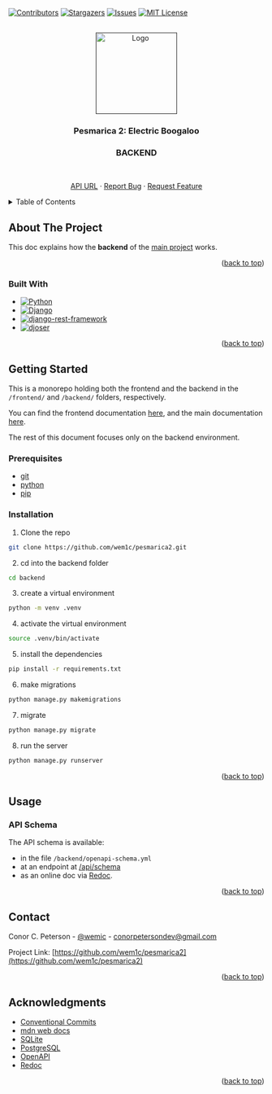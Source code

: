 <!--
https://github.com/othneildrew/Best-README-Template/blob/master/README.md -->

<!-- Improved compatibility of back to top link: See: https://github.com/othneildrew/Best-README-Template/pull/73 -->

<a name="readme-top"></a>

<!-- PROJECT SHIELDS -->
<!--
*** I'm using markdown "reference style" links for readability.
*** Reference links are enclosed in brackets [ ] instead of parentheses ( ).
*** See the bottom of this document for the declaration of the reference variables
*** for contributors-url, forks-url, etc. This is an optional, concise syntax you may use.
*** https://www.markdownguide.org/basic-syntax/#reference-style-links
-->

[![Contributors][contributors-shield]][contributors-url]
[![Stargazers][stars-shield]][stars-url]
[![Issues][issues-shield]][issues-url]
[![MIT License][license-shield]][license-url]

<!-- [![Forks][forks-shield]][forks-url] -->

<!-- PROJECT LOGO -->
<br />
<div align="center">
  <a href="">
    <img src="https://www.startpage.com/av/proxy-image?piurl=https%3A%2F%2Fi.etsystatic.com%2F22467704%2Fr%2Fil%2F907556%2F2998547453%2Fil_fullxfull.2998547453_rxym.jpg&sp=1686906565Taf4a310b738e5cf1f6dbb2e13b643f7e39a4b95856919790483c77c147ca17d4" alt="Logo" width="160" height="160">
  </a>

  <h3 align="center">Pesmarica 2: Electric Boogaloo</h3>
  <h3 align="center"><strong>BACKEND</strong></h3>
  <br>
  <p align="center">
    <a href="https://pesmarica2-production-91cd.up.railway.app/api">API URL</a>
    ·
    <a href="https://github.com/wem1c/pesmarica2/issues">Report Bug</a>
    ·
    <a href="https://github.com/wem1c/pesmarica2/issues">Request Feature</a>
  </p>
</div>

<!-- TABLE OF CONTENTS -->
<details>
  <summary>Table of Contents</summary>
  <ol>
    <li>
      <a href="#about-the-project">About The Project</a>
      <ul>
        <li><a href="#built-with">Built With</a></li>
      </ul>
    </li>
    <li>
      <a href="#getting-started">Getting Started</a>
      <ul>
        <li><a href="#prerequisites">Prerequisites</a></li>
        <li><a href="#installation">Installation</a></li>
      </ul>
    </li>
    <li><a href="#license">License</a></li>
    <li><a href="#contact">Contact</a></li>
    <li><a href="#acknowledgments">Acknowledgments</a></li>
  </ol>
</details>

<!-- ABOUT THE PROJECT -->

## About The Project

This doc explains how the **backend** of the [main project](https://github.com/wem1c/pesmarica2) works.

<p align="right">(<a href="#readme-top">back to top</a>)</p>

### Built With

-   [![Python][python-shield]][python-url]
-   [![Django][django-shield]][django-url]
-   [![django-rest-framework][django-rest-framework-shield]][django-rest-framework-url]
-   [![djoser][djoser-shield]][djoser-url]

<p align="right">(<a href="#readme-top">back to top</a>)</p>

<!-- GETTING STARTED -->

## Getting Started

This is a monorepo holding both the frontend and the backend in the `/frontend/` and `/backend/` folders, respectively.

You can find the frontend documentation [here][frontend-readme-url], and the main documentation [here](https://github.com/wem1c/pesmarica2/blob/main/README.md).

The rest of this document focuses only on the backend environment.

### Prerequisites

-   [git][git-url]
-   [python][python-url]
-   [pip][pip-url]

### Installation

1. Clone the repo

```sh
git clone https://github.com/wem1c/pesmarica2.git
```

2. cd into the backend folder

```sh
cd backend
```

3. create a virtual environment

```sh
python -m venv .venv
```

4. activate the virtual environment

```sh
source .venv/bin/activate
```

5. install the dependencies

```sh
pip install -r requirements.txt
```

6. make migrations

```sh
python manage.py makemigrations
```

7. migrate

```sh
python manage.py migrate
```

8. run the server

```sh
python manage.py runserver
```

<p align="right">(<a href="#readme-top">back to top</a>)</p>

<!-- USAGE -->

## Usage

### API Schema

The API schema is available:

-   in the file `/backend/openapi-schema.yml`
-   at an endpoint at [/api/schema](https://pesmarica2-production-91cd.up.railway.app/api/schema)
-   as an online doc via [Redoc](https://redocly.github.io/redoc/?url=https://pesmarica2-production-91cd.up.railway.app/api/schema).

<p align="right">(<a href="#readme-top">back to top</a>)</p>

<!-- CONTACT -->

## Contact

Conor C. Peterson - [@wemic](https://social.linux.pizza/@wemic) - conorpetersondev@gmail.com

Project Link: [https://github.com/wem1c/pesmarica2](https://github.com/wem1c/pesmarica2)

<p align="right">(<a href="#readme-top">back to top</a>)</p>

<!-- ACKNOWLEDGMENTS -->

## Acknowledgments

-   [Conventional Commits](https://conventionalcommits.org)
-   [mdn web docs](https://developer.mozilla.org/en-US/docs/Learn/Server-side/Django)
-   [SQLite](https://www.sqlite.org/)
-   [PostgreSQL](https://www.postgresql.org/)
-   [OpenAPI](https://www.openapis.org/)
-   [Redoc](https://redocly.github.io/redoc/)

<p align="right">(<a href="#readme-top">back to top</a>)</p>

<!-- MARKDOWN LINKS & IMAGES -->
<!-- https://www.markdownguide.org/basic-syntax/#reference-style-links -->

[contributors-shield]: https://img.shields.io/github/contributors/othneildrew/Best-README-Template.svg?style=for-the-badge
[contributors-url]: https://github.com/wem1c/pesmarica2/graphs/contributors
[stars-shield]: https://img.shields.io/github/stars/othneildrew/Best-README-Template.svg?style=for-the-badge
[stars-url]: https://github.com/wem1c/pesmarica2/stargazers
[issues-shield]: https://img.shields.io/github/issues/othneildrew/Best-README-Template.svg?style=for-the-badge
[issues-url]: https://github.com/wem1c/pesmarica2/issues
[license-shield]: https://img.shields.io/github/license/othneildrew/Best-README-Template.svg?style=for-the-badge
[license-url]: https://github.com/othneildrew/Best-README-Template/blob/master/LICENSE.txt
[product-screenshot]: images/screenshot.png
[python-shield]: https://img.shields.io/badge/Python-3.11.3-3673a6?style=for-the-badge&logo=python&labelColor=white
[python-url]: https://python.org/
[django-shield]: https://img.shields.io/badge/Django-4.2.1-white?style=for-the-badge&logo=django&logoColor=ffffff&labelColor=092E20
[django-url]: https://www.djangoproject.com/
[frontend-readme-url]: https://github.com/wem1c/pesmarica2/blob/main/frontend/README.md
[backend-readme-url]: https://github.com/wem1c/pesmarica2/blob/main/backend/README.md
[pip-url]: https://pip.pypa.io/en/stable/
[git-url]: https://git-scm.com/
[django-rest-framework-shield]: https://img.shields.io/badge/Django%20REST%20Framework-3.14.0-a30000?style=for-the-badge&labelColor=black
[django-rest-framework-url]: https://www.django-rest-framework.org/
[djoser-shield]: https://img.shields.io/badge/djoser-2.2.0-white?style=for-the-badge&labelColor=2980b9
[djoser-url]: https://djoser.readthedocs.io/en/latest/
